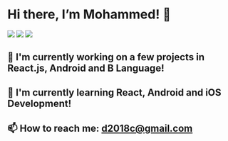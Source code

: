 # Hi there, I’m Mohammed! 👋

<img src= "https://github-readme-stats.vercel.app/api/top-langs/?username=MohammedDChowdhury&layout=compact" />

<img src= "https://img.shields.io/badge/javascript-%23323330.svg?style=for-the-badge&logo=javascript&logoColor=%23F7DF1E" />

<img src= "https://github-readme-stats.vercel.app/api/wakatime?username=willianrod)](https://github.com/anuraghazra/github-readme-stats" />

## 🔭 I'm currently working on a few projects in React.js, Android and B Language!  
## 📱 I'm currently learning React, Android and iOS Development!
## 📫 How to reach me: d2018c@gmail.com


<!---
:)
--->
